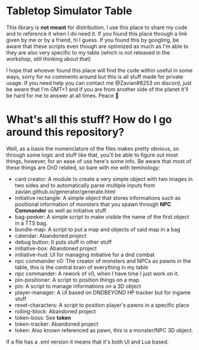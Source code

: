 # Tabletop Simulator Table

This library is **not meant** for distribution, I use this place to share my code and to reference it when I do need it. If you found this place through a link given by me or by a friend, hi I guess. If you found this by googling, be aware that these scripts even though are optimized as much as I'm able to they are also very specific to my table (which is not released in the workshop, still thinking about that)

I hope that whoever found this place will find the code within useful in some ways, sorry for no comments around but this is all stuff made for private usage.
If you need help you can contact me @Zavian#8253 on discord, just be aware that I'm GMT+1 and if you are from another side of the planet it'll be hard for me to answer at all times. Peace 🐌

# What's all this stuff? How do I go around this repository?

Well, as a basis the nomenclature of the files makes pretty obvious, so through some logic and stuff like that, you'll be able to figure out most things, however, for an ease of use here's some info. Be aware that most of these things are DnD related, so bare with me with teminology:

-   card creator: A module to create a very simple object with two images in two sides and to automatically parse multiple inputs from zavian.github.io/generator/generate.html
-   initiative rectangle: A simple object that stores informations such as positional information of monsters that you spawn through **NPC Commander** as well as initiative stuff.
-   bag-peeker: A simple script to make visible the name of the first object in a TTS bag.
-   bundle-map: A script to put a map and objects of said map in a bag
-   calendar: Abandoned project
-   debug button: It puts stuff in other stuff
-   initiative-box: Abandoned project
-   initiative-hud: UI for managing initiative for a dnd combat
-   npc commander v0: The creator of monsters and NPCs as pawns in the table, this is the central brain of everything in my table
-   npc commander: A rework of v0, when I have time I just work on it.
-   pin-positioner: A script to position things on a map
-   pin: A script to manage informations on a 3D object
-   player-manager: A UI based on DNDBEYOND HP tracker but for ingame stuff
-   reset-characters: A script to position player's pawns in a specific place
-   rolling-block: Abandoned project
-   token-boss: See **token**
-   token-tracker: Abandoned project
-   token: Also known referenced as pawn, this is a monster/NPC 3D object.

If a file has a .xml version it means that it's both UI and Lua based.
